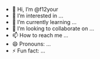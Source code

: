 - 👋 Hi, I’m @f12your
- 👀 I’m interested in ...
- 🌱 I’m currently learning ...
- 💞️ I’m looking to collaborate on ...
- 📫 How to reach me ...
- 😄 Pronouns: ...
- ⚡ Fun fact: ...

<!---
f12your/f12your is a ✨ special ✨ repository because its `README.md` (this file) appears on your GitHub profile.
You can click the Preview link to take a look at your changes.
--->
